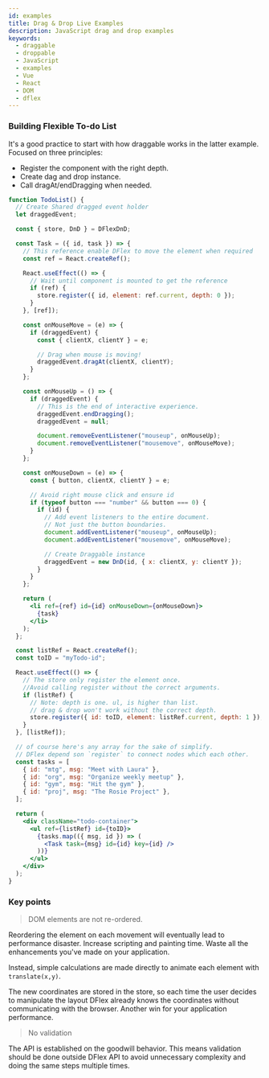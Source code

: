 ```yaml
---
id: examples
title: Drag & Drop Live Examples
description: JavaScript drag and drop examples
keywords:
  - draggable
  - droppable
  - JavaScript
  - examples
  - Vue
  - React
  - DOM
  - dflex
---
```


### Building Flexible To-do List

It's a good practice to start with how draggable works in the latter example. Focused on three principles:

- Register the component with the right depth.
- Create dag and drop instance.
- Call dragAt/endDragging when needed.

```jsx live
function TodoList() {
  // Create Shared dragged event holder
  let draggedEvent;

  const { store, DnD } = DFlexDnD;

  const Task = ({ id, task }) => {
    // This reference enable DFlex to move the element when required
    const ref = React.createRef();

    React.useEffect(() => {
      // Wait until component is mounted to get the reference
      if (ref) {
        store.register({ id, element: ref.current, depth: 0 });
      }
    }, [ref]);

    const onMouseMove = (e) => {
      if (draggedEvent) {
        const { clientX, clientY } = e;

        // Drag when mouse is moving!
        draggedEvent.dragAt(clientX, clientY);
      }
    };

    const onMouseUp = () => {
      if (draggedEvent) {
        // This is the end of interactive experience.
        draggedEvent.endDragging();
        draggedEvent = null;

        document.removeEventListener("mouseup", onMouseUp);
        document.removeEventListener("mousemove", onMouseMove);
      }
    };

    const onMouseDown = (e) => {
      const { button, clientX, clientY } = e;

      // Avoid right mouse click and ensure id
      if (typeof button === "number" && button === 0) {
        if (id) {
          // Add event listeners to the entire document.
          // Not just the button boundaries.
          document.addEventListener("mouseup", onMouseUp);
          document.addEventListener("mousemove", onMouseMove);

          // Create Draggable instance
          draggedEvent = new DnD(id, { x: clientX, y: clientY });
        }
      }
    };

    return (
      <li ref={ref} id={id} onMouseDown={onMouseDown}>
        {task}
      </li>
    );
  };

  const listRef = React.createRef();
  const toID = "myTodo-id";

  React.useEffect(() => {
    // The store only register the element once.
    //Avoid calling register without the correct arguments.
    if (listRef) {
      // Note: depth is one. ul, is higher than list.
      // drag & drop won't work without the correct depth.
      store.register({ id: toID, element: listRef.current, depth: 1 });
    }
  }, [listRef]);

  // of course here's any array for the sake of simplify.
  // DFlex depend son `register` to connect nodes which each other.
  const tasks = [
    { id: "mtg", msg: "Meet with Laura" },
    { id: "org", msg: "Organize weekly meetup" },
    { id: "gym", msg: "Hit the gym" },
    { id: "proj", msg: "The Rosie Project" },
  ];

  return (
    <div className="todo-container">
      <ul ref={listRef} id={toID}>
        {tasks.map(({ msg, id }) => (
          <Task task={msg} id={id} key={id} />
        ))}
      </ul>
    </div>
  );
}
```

### Key points

> DOM elements are not re-ordered.

Reordering the element on each movement will eventually lead to performance disaster. Increase scripting and painting time. Waste all the enhancements you've made on your application.

Instead, simple calculations are made directly to animate each element with `translate(x,y)`.

The new coordinates are stored in the store, so each time the user decides to manipulate the layout DFlex already knows the coordinates without communicating with the browser. Another win for your application performance.

> No validation

The API is established on the goodwill behavior. This means validation should be done outside DFlex API to avoid unnecessary complexity and doing the same steps multiple times.
